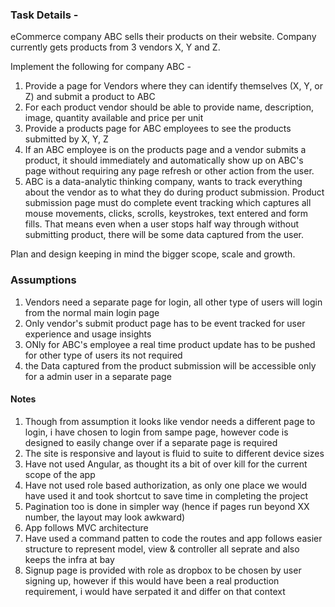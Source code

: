 ### Task Details -
 
eCommerce company ABC sells their products on their website. 
Company currently gets products from 3 vendors X, Y and Z.
 
Implement the following for company ABC -
 
1. Provide a page for Vendors where they can identify themselves (X, Y, or Z) and submit a product to ABC
2. For each product vendor should be able to provide name, description, image, quantity available and price per unit
3. Provide a products page for ABC employees to see the products submitted by X, Y, Z
4. If an ABC employee is on the products page and a vendor submits a product, it should immediately and automatically show up on ABC's page without requiring any page refresh or other action from the user.
5. ABC is a data-analytic thinking company, wants to track everything about the vendor as to what they do during product submission. Product submission page must do complete event tracking which captures all mouse movements, clicks, scrolls, keystrokes, text entered and form fills. That means even when a user stops half way through without submitting product, there will be some data captured from the user.
 
Plan and design keeping in mind the bigger scope, scale and growth.

### Assumptions
1. Vendors need a separate page for login, all other type of users will login from the normal main login page
2. Only vendor's submit product page has to be event tracked for user experience and usage insights 
3. ONly for ABC's employee a real time product update has to be pushed for other type of users its not required
4. the Data captured from the product submission will be accessible only for a admin user in a separate page


#### Notes 
1. Though from assumption it looks like vendor needs a different page to login, i have chosen to login from sampe page, however code is designed to easily change over if a separate page is required 
2. The site is responsive and layout is fluid to suite to different device sizes
3. Have not used Angular, as thought its a bit of over kill for the current scope of the app
4. Have not used role based authorization, as only one place we would have used it and took shortcut to save time in completing the project
5. Pagination too is done in simpler way (hence if pages run beyond XX number, the layout may look awkward)
6. App follows MVC architecture
7. Have used a command patten to code the routes and app follows easier structure to represent model, view & controller all seprate and also keeps the infra at bay
8. Signup page is provided with role as dropbox to be chosen by user signing up, however if this would have been a real production requirement, i would have serpated it and differ on that context